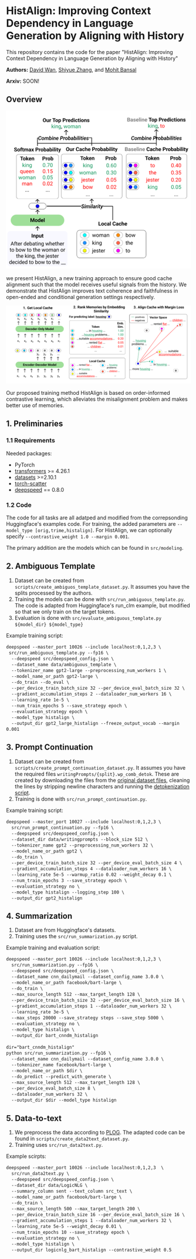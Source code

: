# HistAlign: Improving Context Dependency in Language Generation by Aligning with History

This repository contains the code for the paper "HistAlign: Improving Context Dependency in Language Generation by Aligning with History"

**Authors:** [David Wan](https://meetdavidwan.github.io), [Shiyue Zhang](https://www.cs.unc.edu/~shiyue/), and [Mohit Bansal](https://www.cs.unc.edu/~mbansal)

**Arxiv:** SOON!

## Overview
<img src="images/figure.png"  width="600">


we present HistAlign, a new training approach to ensure good cache alignment such that the model receives useful signals from the history. We demonstrate
that HistAlign improves text coherence and faithfulness in open-ended and conditional generation settings respectively.

<img src="images/method.png"  width="600">

Our proposed training method HistAlign is based on order-informed contrastive
learning, which alleviates the misalignment problem and makes better use of memories.



## 1. Preliminaries

### 1.1 Requirements
Needed packages:
- PyTorch
- [transformers](https://github.com/huggingface/transformers) >= 4.26.1
- [datasets](https://github.com/huggingface/datasets) >=2.10.1
- [torch-scatter](https://github.com/rusty1s/pytorch_scatter)
- [deepspeed](https://github.com/microsoft/DeepSpeed) == 0.8.0

### 1.2 Code
The code for all tasks are all adatped and modified from the correpsonding Huggingface's examples code. For training, the added parameters are `--model_type [orig,trime,histalign]`. For HistAlign, we can optionally specify `--contrastive_weight 1.0 --margin 0.001`.

The primary addition are the models which can be found in `src/modeling`.

## 2. Ambiguous Template
1. Dataset can be created from `scripts/create_ambiguos_template_dataset.py`. It assumes you have the splits processed by the authors.
2. Training the models can be done with `src/run_ambiguous_template.py`. The code is adapted from Huggingface's run_clm example, but modified so that we only train on the target tokens.
3. Evaluation is done with `src/evaluate_ambiguous_template.py ${model_dir} ${model_type}`

Example training script:
```
deepspeed --master_port 10026 --include localhost:0,1,2,3 \
 src/run_ambiguous_template.py --fp16 \
  --deepspeed src/deepspeed_config.json \
  --dataset_name data/ambiguous_template \
  --tokenizer_name gpt2-large --preprocessing_num_workers 1 \
  --model_name_or_path gpt2-large \
  --do_train --do_eval \
  --per_device_train_batch_size 32 --per_device_eval_batch_size 32 \
  --gradient_accumulation_steps 2 --dataloader_num_workers 16 \
  --learning_rate 1e-5 \
  --num_train_epochs 5 --save_strategy epoch \
  --evaluation_strategy epoch \
  --model_type histalign \
  --output_dir gpt2_large_histalign --freeze_output_vocab --margin 0.001
```

## 3. Prompt Continuation
1. Dataset can be created from `scripts/create_prompt_continuation_dataset.py`. It assumes you have the required files `writingPrompts/{split}.wp_comb_detok`. These are created by downloading the files from the [original dataset files](https://github.com/urvashik/knnmt/blob/master/examples/stories/README.md), cleaning the lines by stripping newline characters and running the [detokenization script](https://github.com/moses-smt/mosesdecoder/blob/master/scripts/tokenizer/detokenizer.perl).
2. Training is done with `src/run_prompt_continuation.py`.

Example training script:
```
deepspeed --master_port 10027 --include localhost:0,1,2,3 \
  src/run_prompt_continuation.py --fp16 \
  --deepspeed src/deepspeed_config.json \
  --dataset_dir data/writingprompts --block_size 512 \
  --tokenizer_name gpt2 --preprocessing_num_workers 32 \
  --model_name_or_path gpt2 \
  --do_train \
  --per_device_train_batch_size 32 --per_device_eval_batch_size 4 \
  --gradient_accumulation_steps 4 --dataloader_num_workers 16 \
  --learning_rate 5e-5 --warmup_ratio 0.02 --weight_decay 0.1 \
  --num_train_epochs 3 --save_strategy epoch \
  --evaluation_strategy no \
  --model_type histalign --logging_step 100 \
  --output_dir gpt2_histalign

```

## 4. Summarization
1. Dataset are from Huggingface's datasets.
2. Training uses the `src/run_summarization.py` script.

Example training and evaluation script:
```
deepspeed --master_port 10026 --include localhost:0,1,2,3 \
  src/run_summarization.py --fp16 \
  --deepspeed src/deepspeed_config.json \
  --dataset_name cnn_dailymail --dataset_config_name 3.0.0 \
  --model_name_or_path facebook/bart-large \
  --do_train \
  --max_source_length 512 --max_target_length 128 \
  --per_device_train_batch_size 32 --per_device_eval_batch_size 16 \
  --gradient_accumulation_steps 1 --dataloader_num_workers 32 \
  --learning_rate 3e-5 \
  --max_steps 20000 --save_strategy steps --save_step 5000 \
  --evaluation_strategy no \
  --model_type histalign \
  --output_dir bart_cnndm_histalign

dir="bart_cnndm_histalign"
python src/run_summarization.py --fp16 \
  --dataset_name cnn_dailymail --dataset_config_name 3.0.0 \
  --tokenizer_name facebook/bart-large \
  --model_name_or_path $dir \
  --do_predict --predict_with_generate \
  --max_source_length 512 --max_target_length 128 \
  --per_device_eval_batch_size 8 \
  --dataloader_num_workers 32 \
  --output_dir $dir --model_type histalign

```

## 5. Data-to-text
1. We preprocess the data according to [PLOG](https://github.com/microsoft/PLOG). The adapted code can be found in `scripts/create_data2text_dataset.py`.
2. Training uses `src/run_data2text.py`.

Example scirpts:
```
deepspeed --master_port 10026 --include localhost:0,1,2,3  \
  src/run_data2text.py \
  --deepspeed src/deepspeed_config.json \
  --dataset_dir data/LogicNLG \
  --summary_column sent --text_column src_text \
  --model_name_or_path facebook/bart-large \
  --do_train \
  --max_source_length 500 --max_target_length 200 \
  --per_device_train_batch_size 16 --per_device_eval_batch_size 16 \
  --gradient_accumulation_steps 1 --dataloader_num_workers 32 \
  --learning_rate 5e-5 --weight_decay 0.01 \
  --num_train_epochs 10 --save_strategy epoch \
  --evaluation_strategy no \
  --model_type histalign \
  --output_dir logicnlg_bart_histalign --contrastive_weight 0.5
```